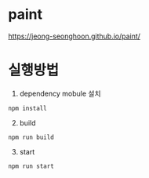 # paint
https://jeong-seonghoon.github.io/paint/

# 실행방법
1. dependency mobule 설치
```
npm install
```
2. build
```
npm run build
```
3. start
```
npm run start
```

